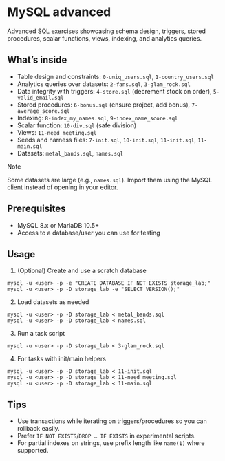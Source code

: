 # MySQL advanced

Advanced SQL exercises showcasing schema design, triggers, stored procedures, scalar functions, views, indexing, and analytics queries.

## What’s inside

- Table design and constraints: `0-uniq_users.sql`, `1-country_users.sql`
- Analytics queries over datasets: `2-fans.sql`, `3-glam_rock.sql`
- Data integrity with triggers: `4-store.sql` (decrement stock on order), `5-valid_email.sql`
- Stored procedures: `6-bonus.sql` (ensure project, add bonus), `7-average_score.sql`
- Indexing: `8-index_my_names.sql`, `9-index_name_score.sql`
- Scalar function: `10-div.sql` (safe division)
- Views: `11-need_meeting.sql`
- Seeds and harness files: `7-init.sql`, `10-init.sql`, `11-init.sql`, `11-main.sql`
- Datasets: `metal_bands.sql`, `names.sql`

> [!NOTE]
> Some datasets are large (e.g., `names.sql`). Import them using the MySQL client instead of opening in your editor.

## Prerequisites

- MySQL 8.x or MariaDB 10.5+
- Access to a database/user you can use for testing

## Usage

1. (Optional) Create and use a scratch database

```
mysql -u <user> -p -e "CREATE DATABASE IF NOT EXISTS storage_lab;"
mysql -u <user> -p -D storage_lab -e "SELECT VERSION();"
```

2. Load datasets as needed

```
mysql -u <user> -p -D storage_lab < metal_bands.sql
mysql -u <user> -p -D storage_lab < names.sql
```

3. Run a task script

```
mysql -u <user> -p -D storage_lab < 3-glam_rock.sql
```

4. For tasks with init/main helpers

```
mysql -u <user> -p -D storage_lab < 11-init.sql
mysql -u <user> -p -D storage_lab < 11-need_meeting.sql
mysql -u <user> -p -D storage_lab < 11-main.sql
```

## Tips

- Use transactions while iterating on triggers/procedures so you can rollback easily.
- Prefer `IF NOT EXISTS`/`DROP … IF EXISTS` in experimental scripts.
- For partial indexes on strings, use prefix length like `name(1)` where supported.

